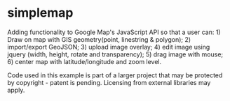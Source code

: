# simplemap  
Adding functionality to Google Map's JavaScript API so that a user can: 1) Draw on map with GIS geometry(point, linestring & polygon); 2) import/export GeoJSON; 3) upload image overlay; 4) edit image using jquery (width, height, rotate and transparency); 5) drag image with mouse; 6) center map with latitude/longitude and zoom level.

Code used in this example is part of a larger project that may be protected by copyright - patent is pending. Licensing from external libraries may apply.

